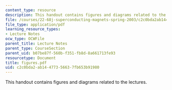 ```yaml
---
content_type: resource
description: This handout contains figures and diagrams related to the lectures.
file: /courses/22-68j-superconducting-magnets-spring-2003/c2c0bda2ab14477356637fb653b91980_figures.pdf
file_type: application/pdf
learning_resource_types:
- Lecture Notes
ocw_type: OCWFile
parent_title: Lecture Notes
parent_type: CourseSection
parent_uid: b07be87f-560b-f351-fb8d-8a661713fe93
resourcetype: Document
title: figures.pdf
uid: c2c0bda2-ab14-4773-5663-7fb653b91980
---
```

This handout contains figures and diagrams related to the lectures.

